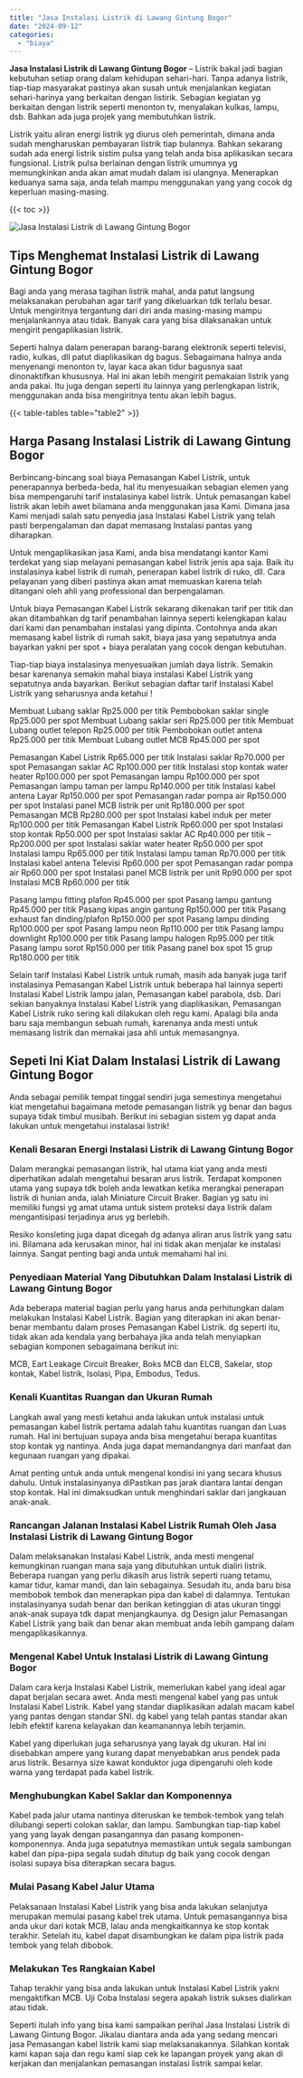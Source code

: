 ```yaml
---
title: "Jasa Instalasi Listrik di Lawang Gintung Bogor"
date: "2024-09-12"
categories: 
  - "biaya"
---
```


**Jasa Instalasi Listrik di Lawang Gintung Bogor** – Listrik bakal jadi bagian kebutuhan setiap orang dalam kehidupan sehari-hari. Tanpa adanya listrik, tiap-tiap masyarakat pastinya akan susah untuk menjalankan kegiatan sehari-harinya yang berkaitan dengan listirik. Sebagian kegiatan yg berkaitan dengan listrik seperti menonton tv, menyalakan kulkas, lampu, dsb. Bahkan ada juga projek yang membutuhkan listrik.

Listrik yaitu aliran energi listrik yg diurus oleh pemerintah, dimana anda sudah mengharuskan pembayaran listrik tiap bulannya. Bahkan sekarang sudah ada energi listrik sistim pulsa yang telah anda bisa aplikasikan secara fungsional. Listrik pulsa berlainan dengan listrik umumnya yg memungkinkan anda akan amat mudah dalam isi ulangnya. Menerapkan keduanya sama saja, anda telah mampu menggunakan yang yang cocok dg keperluan masing-masing.

{{< toc >}}

![Jasa Instalasi Listrik di Lawang Gintung Bogor](/images/instalasi-listrik-murah03.png)

## Tips Menghemat Instalasi Listrik di Lawang Gintung Bogor

Bagi anda yang merasa tagihan listrik mahal, anda patut langsung melaksanakan perubahan agar tarif yang dikeluarkan tdk terlalu besar. Untuk mengiritnya tergantung dari diri anda masing-masing mampu menjalankannya atau tidak. Banyak cara yang bisa dilaksanakan untuk mengirit pengaplikasian listrik.

Seperti halnya dalam penerapan barang-barang elektronik seperti televisi, radio, kulkas, dll patut diaplikasikan dg bagus. Sebagaimana halnya anda menyenangi menonton tv, layar kaca akan tidur bagusnya saat dinonaktifkan khususnya. Hal ini akan lebih mengirit pemakaian listrik yang anda pakai. Itu juga dengan seperti itu lainnya yang perlengkapan listrik, menggunakan anda bisa mengiritnya tentu akan lebih bagus.

{{< table-tables table="table2" >}}

## Harga Pasang Instalasi Listrik di Lawang Gintung Bogor

Berbincang-bincang soal biaya Pemasangan Kabel Listrik, untuk penerapannya berbeda-beda, hal itu menyesuaikan sebagian elemen yang bisa mempengaruhi tarif instalasinya kabel listrik. Untuk pemasangan kabel listrik akan lebih awet bilamana anda menggunakan jasa Kami. Dimana jasa Kami menjadi salah satu penyedia jasa Instalasi Kabel Listrik yang telah pasti berpengalaman dan dapat memasang Instalasi pantas yang diharapkan.

Untuk mengaplikasikan jasa Kami, anda bisa mendatangi kantor Kami terdekat yang siap melayani pemasangan kabel listrik jenis apa saja. Baik itu instalasinya kabel listrik di rumah, penerapan kabel listrik di ruko, dll. Cara pelayanan yang diberi pastinya akan amat memuaskan karena telah ditangani oleh ahli yang professional dan berpengalaman.

Untuk biaya Pemasangan Kabel Listrik sekarang dikenakan tarif per titik dan akan ditambahkan dg tarif penambahan lainnya seperti kelengkapan kalau dari kami dan penambahan instalasi yang dipinta. Contohnya anda akan memasang kabel listrik di rumah sakit, biaya jasa yang sepatutnya anda bayarkan yakni per spot + biaya peralatan yang cocok dengan kebutuhan.

Tiap-tiap biaya instalasinya menyesuaikan jumlah daya listrik. Semakin besar karenanya semakin mahal biaya instalasi Kabel Listrik yang sepatutnya anda bayarkan. Berikut sebagian daftar tarif Instalasi Kabel Listrik yang seharusnya anda ketahui !

Membuat Lubang saklar Rp25.000 per titik Pembobokan saklar single Rp25.000 per spot Membuat Lubang saklar seri Rp25.000 per titik Membuat Lubang outlet telepon Rp25.000 per titik Pembobokan outlet antena Rp25.000 per titik Membuat Lubang outlet MCB Rp45.000 per spot

Pemasangan Kabel Listrik Rp65.000 per titik Instalasi saklar Rp70.000 per spot Pemasangan saklar AC Rp100.000 per titik Instalasi stop kontak water heater Rp100.000 per spot Pemasangan lampu Rp100.000 per spot Pemasangan lampu taman per lampu Rp140.000 per titik Instalasi kabel antena Layar Rp150.000 per spot Pemasangan radar pompa air Rp150.000 per spot Instalasi panel MCB listrik per unit Rp180.000 per spot Pemasangan MCB Rp280.000 per spot Instalasi kabel induk per meter Rp100.000 per titik Pemasangan Kabel Listrik Rp60.000 per spot Instalasi stop kontak Rp50.000 per spot Instalasi saklar AC Rp40.000 per titik – Rp200.000 per spot Instalasi saklar water heater Rp50.000 per spot Instalasi lampu Rp65.000 per titik Instalasi lampu taman Rp70.000 per titik Instalasi kabel antena Televisi Rp60.000 per spot Pemasangan radar pompa air Rp60.000 per spot Instalasi panel MCB listrik per unit Rp90.000 per spot Instalasi MCB Rp60.000 per titik

Pasang lampu fitting plafon Rp45.000 per spot Pasang lampu gantung Rp45.000 per titik Pasang kipas angin gantung Rp150.000 per titik Pasang exhaust fan dinding/plafon Rp150.000 per spot Pasang lampu dinding Rp100.000 per spot Pasang lampu neon Rp110.000 per titik Pasang lampu downlight Rp100.000 per titik Pasang lampu halogen Rp95.000 per titik Pasang lampu sorot Rp150.000 per titik Pasang panel box spot 15 grup Rp180.000 per titik

Selain tarif Instalasi Kabel Listrik untuk rumah, masih ada banyak juga tarif instalasinya Pemasangan Kabel Listrik untuk beberapa hal lainnya seperti Instalasi Kabel Listrik lampu jalan, Pemasangan kabel parabola, dsb. Dari sekian banyaknya Instalasi Kabel Listrik yang diaplikasikan, Pemasangan Kabel Listrik ruko sering kali dilakukan oleh regu kami. Apalagi bila anda baru saja membangun sebuah rumah, karenanya anda mesti untuk memasang listrik dan memakai jasa ahli untuk memasangnya.

## Sepeti Ini Kiat Dalam Instalasi Listrik di Lawang Gintung Bogor


Anda sebagai pemilik tempat tinggal sendiri juga semestinya mengetahui kiat mengetahui bagaimana metode pemasangan listrik yg benar dan bagus supaya tidak timbul musibah. Berikut ini sebagian sistem yg dapat anda lakukan untuk mengetahui instalasai listrik!

### Kenali Besaran Energi Instalasi Listrik di Lawang Gintung Bogor

Dalam merangkai pemasangan listrik, hal utama kiat yang anda mesti diperhatikan adalah mengetahui besaran arus listrik. Terdapat komponen utama yang supaya tdk boleh anda lewatkan ketika merangkai penerapan listrik di hunian anda, ialah Miniature Circuit Braker. Bagian yg satu ini memiliki fungsi yg amat utama untuk sistem proteksi daya listrik dalam mengantisipasi terjadinya arus yg berlebih.

Resiko konsleting juga dapat dicegah dg adanya aliran arus listrik yang satu ini. Bilamana ada kerusakan minor, hal ini tidak akan menjalar ke instalasi lainnya. Sangat penting bagi anda untuk memahami hal ini.

### Penyediaan Material Yang Dibutuhkan Dalam Instalasi Listrik di Lawang Gintung Bogor

Ada beberapa material bagian perlu yang harus anda perhitungkan dalam melakukan Instalasi Kabel Listrik. Bagian yang diterapkan ini akan benar-benar membantu dalam proses Pemasangan Kabel Listrik. dg seperti itu, tidak akan ada kendala yang berbahaya jika anda telah menyiapkan sebagian komponen sebagaimana berikut ini:

MCB, Eart Leakage Circuit Breaker, Boks MCB dan ELCB, Sakelar, stop kontak, Kabel listrik, Isolasi, Pipa, Embodus, Tedus.

### Kenali Kuantitas Ruangan dan Ukuran Rumah

Langkah awal yang mesti ketahui anda lakukan untuk instalasi untuk pemasangan kabel listrik pertama adalah tahu kuantitas ruangan dan Luas rumah. Hal ini bertujuan supaya anda bisa mengetahui berapa kuantitas stop kontak yg nantinya. Anda juga dapat memandangnya dari manfaat dan kegunaan ruangan yang dipakai.

Amat penting untuk anda untuk mengenal kondisi ini yang secara khusus dahulu. Untuk instalasinyanya diPastikan pas jarak diantara lantai dengan stop kontak. Hal ini dimaksudkan untuk menghindari saklar dari jangkauan anak-anak.

### Rancangan Jalanan Instalasi Kabel Listrik Rumah Oleh Jasa Instalasi Listrik di Lawang Gintung Bogor

Dalam melaksanakan Instalasi Kabel Listrik, anda mesti mengenal kemungkinan ruangan mana saja yang dibutuhkan untuk dialiri listrik. Beberapa ruangan yang perlu dikasih arus listrik seperti ruang tetamu, kamar tidur, kamar mandi, dan lain sebagainya. Sesudah itu, anda baru bisa membobok tembok dan menerapkan pipa dan kabel di dalamnya. Tentukan instalasinyanya sudah benar dan berikan ketinggian di atas ukuran tinggi anak-anak supaya tdk dapat menjangkaunya. dg Design jalur Pemasangan Kabel Listrik yang baik dan benar akan membuat anda lebih gampang dalam mengaplikasikannya.

### Mengenal Kabel Untuk Instalasi Listrik di Lawang Gintung Bogor

Dalam cara kerja Instalasi Kabel Listrik, memerlukan kabel yang ideal agar dapat berjalan secara awet. Anda mesti mengenal kabel yang pas untuk Instalasi Kabel Listrik. Kabel yang standar diaplikasikan adalah macam kabel yang pantas dengan standar SNI. dg kabel yang telah pantas standar akan lebih efektif karena kelayakan dan keamanannya lebih terjamin.

Kabel yang diperlukan juga seharusnya yang layak dg ukuran. Hal ini disebabkan ampere yang kurang dapat menyebabkan arus pendek pada arus listrik. Besarnya size kawat konduktor juga dipengaruhi oleh kode warna yang terdapat pada kabel listrik.

### Menghubungkan Kabel Saklar dan Komponennya

Kabel pada jalur utama nantinya diteruskan ke tembok-tembok yang telah dilubangi seperti colokan saklar, dan lampu. Sambungkan tiap-tiap kabel yang yang layak dengan pasangannya dan pasang komponen-komponennya. Anda juga sepatutnya memastikan untuk segala sambungan kabel dan pipa-pipa segala sudah ditutup dg baik yang cocok dengan isolasi supaya bisa diterapkan secara bagus.

### Mulai Pasang Kabel Jalur Utama

Pelaksanaan Instalasi Kabel Listrik yang bisa anda lakukan selanjutya merupakan memulai pasang kabel trek utama. Untuk pemasangannya bisa anda ukur dari kotak MCB, lalau anda mengkaitkannya ke stop kontak terakhir. Setelah itu, kabel dapat disambungkan ke dalam pipa listrik pada tembok yang telah dibobok.

### Melakukan Tes Rangkaian Kabel

Tahap terakhir yang bisa anda lakukan untuk Instalasi Kabel Listrik yakni mengaktifkan MCB. Uji Coba Instalasi segera apakah listrik sukses dialirkan atau tidak.

Seperti itulah info yang bisa kami sampaikan perihal Jasa Instalasi Listrik di Lawang Gintung Bogor. Jikalau diantara anda ada yang sedang mencari jasa Pemasangan kabel listrik kami siap melaksanakannya. Silahkan kontak kami kapan saja dan regu kami siap cek ke lapangan proyek yang akan di kerjakan dan menjalankan pemasangan instalasi listrik sampai kelar.
